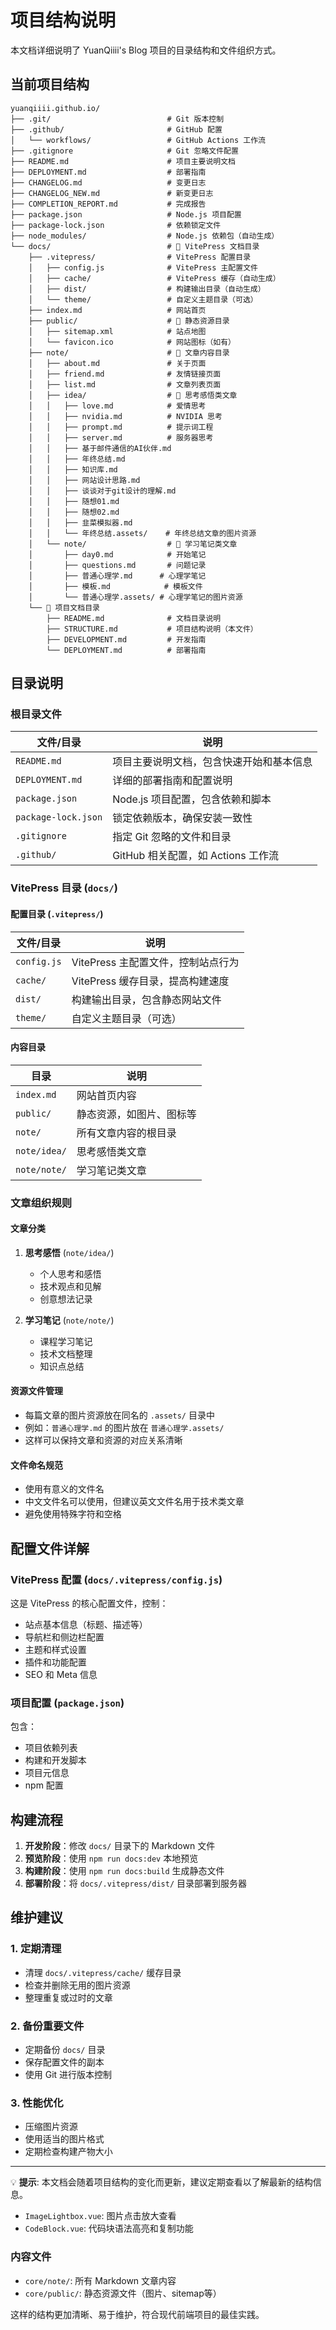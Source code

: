 # 项目结构说明

本文档详细说明了 YuanQiiii's Blog 项目的目录结构和文件组织方式。

## 当前项目结构

```text
yuanqiiii.github.io/
├── .git/                          # Git 版本控制
├── .github/                       # GitHub 配置
│   └── workflows/                 # GitHub Actions 工作流
├── .gitignore                     # Git 忽略文件配置
├── README.md                      # 项目主要说明文档
├── DEPLOYMENT.md                  # 部署指南
├── CHANGELOG.md                   # 变更日志
├── CHANGELOG_NEW.md               # 新变更日志
├── COMPLETION_REPORT.md           # 完成报告
├── package.json                   # Node.js 项目配置
├── package-lock.json              # 依赖锁定文件
├── node_modules/                  # Node.js 依赖包（自动生成）
└── docs/                          # 📁 VitePress 文档目录
    ├── .vitepress/                # VitePress 配置目录
    │   ├── config.js              # VitePress 主配置文件
    │   ├── cache/                 # VitePress 缓存（自动生成）
    │   ├── dist/                  # 构建输出目录（自动生成）
    │   └── theme/                 # 自定义主题目录（可选）
    ├── index.md                   # 网站首页
    ├── public/                    # 📁 静态资源目录
    │   ├── sitemap.xml            # 站点地图
    │   └── favicon.ico            # 网站图标（如有）
    ├── note/                      # 📁 文章内容目录
    │   ├── about.md               # 关于页面
    │   ├── friend.md              # 友情链接页面
    │   ├── list.md                # 文章列表页面
    │   ├── idea/                  # 📁 思考感悟类文章
    │   │   ├── love.md            # 爱情思考
    │   │   ├── nvidia.md          # NVIDIA 思考
    │   │   ├── prompt.md          # 提示词工程
    │   │   ├── server.md          # 服务器思考
    │   │   ├── 基于邮件通信的AI伙伴.md
    │   │   ├── 年终总结.md
    │   │   ├── 知识库.md
    │   │   ├── 网站设计思路.md
    │   │   ├── 谈谈对于git设计的理解.md
    │   │   ├── 随想01.md
    │   │   ├── 随想02.md
    │   │   ├── 韭菜模拟器.md
    │   │   └── 年终总结.assets/    # 年终总结文章的图片资源
    │   └── note/                  # 📁 学习笔记类文章
    │       ├── day0.md            # 开始笔记
    │       ├── questions.md       # 问题记录
    │       ├── 普通心理学.md      # 心理学笔记
    │       ├── 模板.md            # 模板文件
    │       └── 普通心理学.assets/ # 心理学笔记的图片资源
    └── 📁 项目文档目录
        ├── README.md              # 文档目录说明
        ├── STRUCTURE.md           # 项目结构说明（本文件）
        ├── DEVELOPMENT.md         # 开发指南
        └── DEPLOYMENT.md          # 部署指南
```

## 目录说明

### 根目录文件

| 文件/目录 | 说明 |
|----------|------|
| `README.md` | 项目主要说明文档，包含快速开始和基本信息 |
| `DEPLOYMENT.md` | 详细的部署指南和配置说明 |
| `package.json` | Node.js 项目配置，包含依赖和脚本 |
| `package-lock.json` | 锁定依赖版本，确保安装一致性 |
| `.gitignore` | 指定 Git 忽略的文件和目录 |
| `.github/` | GitHub 相关配置，如 Actions 工作流 |

### VitePress 目录 (`docs/`)

#### 配置目录 (`.vitepress/`)

| 文件/目录 | 说明 |
|----------|------|
| `config.js` | VitePress 主配置文件，控制站点行为 |
| `cache/` | VitePress 缓存目录，提高构建速度 |
| `dist/` | 构建输出目录，包含静态网站文件 |
| `theme/` | 自定义主题目录（可选） |

#### 内容目录

| 目录 | 说明 |
|------|------|
| `index.md` | 网站首页内容 |
| `public/` | 静态资源，如图片、图标等 |
| `note/` | 所有文章内容的根目录 |
| `note/idea/` | 思考感悟类文章 |
| `note/note/` | 学习笔记类文章 |

### 文章组织规则

#### 文章分类

1. **思考感悟** (`note/idea/`)
   - 个人思考和感悟
   - 技术观点和见解
   - 创意想法记录

2. **学习笔记** (`note/note/`)
   - 课程学习笔记
   - 技术文档整理
   - 知识点总结

#### 资源文件管理

- 每篇文章的图片资源放在同名的 `.assets/` 目录中
- 例如：`普通心理学.md` 的图片放在 `普通心理学.assets/`
- 这样可以保持文章和资源的对应关系清晰

#### 文件命名规范

- 使用有意义的文件名
- 中文文件名可以使用，但建议英文文件名用于技术类文章
- 避免使用特殊字符和空格

## 配置文件详解

### VitePress 配置 (`docs/.vitepress/config.js`)

这是 VitePress 的核心配置文件，控制：

- 站点基本信息（标题、描述等）
- 导航栏和侧边栏配置
- 主题和样式设置
- 插件和功能配置
- SEO 和 Meta 信息

### 项目配置 (`package.json`)

包含：

- 项目依赖列表
- 构建和开发脚本
- 项目元信息
- npm 配置

## 构建流程

1. **开发阶段**：修改 `docs/` 目录下的 Markdown 文件
2. **预览阶段**：使用 `npm run docs:dev` 本地预览
3. **构建阶段**：使用 `npm run docs:build` 生成静态文件
4. **部署阶段**：将 `docs/.vitepress/dist/` 目录部署到服务器

## 维护建议

### 1. 定期清理

- 清理 `docs/.vitepress/cache/` 缓存目录
- 检查并删除无用的图片资源
- 整理重复或过时的文章

### 2. 备份重要文件

- 定期备份 `docs/` 目录
- 保存配置文件的副本
- 使用 Git 进行版本控制

### 3. 性能优化

- 压缩图片资源
- 使用适当的图片格式
- 定期检查构建产物大小

---

💡 **提示**: 本文档会随着项目结构的变化而更新，建议定期查看以了解最新的结构信息。

- `ImageLightbox.vue`: 图片点击放大查看
- `CodeBlock.vue`: 代码块语法高亮和复制功能

### 内容文件

- `core/note/`: 所有 Markdown 文章内容
- `core/public/`: 静态资源文件（图片、sitemap等）

这样的结构更加清晰、易于维护，符合现代前端项目的最佳实践。
